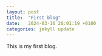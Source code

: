 ```yaml
---
layout: post
title:  "First blog"
date:   2024-03-16 20:01:19 +0100
categories: jekyll update
---
```


This is my first blog.